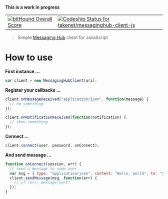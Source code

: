 **This is a work in progress**

|||
|-----------------------------------------------------------------------|-----------------|
|[![bitHound Overall Score](https://www.bithound.io/github/takenet/messaginghub-client-js/badges/score.svg)](https://www.bithound.io/github/takenet/messaginghub-client-js) | [![Codeship Status for takenet/messaginghub-client-js](https://codeship.com/projects/1043f7b0-80e0-0133-5021-02612484d25d/status?branch=master)](https://codeship.com/projects/121068)|

> Simple [Messaging Hub](http://msging.net/) client for JavaScript

# How to use

**First instance ...**

```javascript
var client = new MessagingHubClient(uri);
```

**Register your callbacks ...**

```javascript
client.onMessageReceived("application/json", function(message) {
  // do something
});

client.onNotificationReceived(function(notification) {
  // show something
});
```

**Connect ...**

```javascript
client.connect(user, password, onConnect);
```

**And send message ...**

```javascript
function onConnect(session, err) {
  // send a message to some user
  var msg = { type: "application/json", content: "Hello, world", to: "my@friend.com" };
  client.sendMessage(msg, function(err) {
    // if !err, message sent!
  });
}
```
